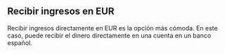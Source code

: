 ## Recibir ingresos en EUR

Recibir ingresos directamente en EUR es la opción más cómoda. En este caso, puede recibir el dinero directamente en una cuenta en
un banco español. 
